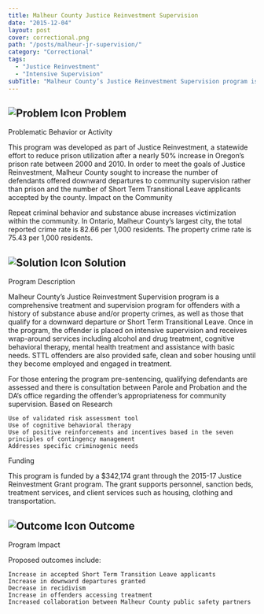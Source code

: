 ```yaml
---
title: Malheur County Justice Reinvestment Supervision
date: "2015-12-04"
layout: post
cover: correctional.png
path: "/posts/malheur-jr-supervision/"
category: "Correctional"
tags:
  - "Justice Reinvestment"
  - "Intensive Supervision"
subTitle: "Malheur County’s Justice Reinvestment Supervision program is a comprehensive treatment and supervision program for offenders with a history of substance abuse and/or property crimes, as well as those that qualify for a downward departure or Short Term Transitional Leave."
---
```


## ![Problem Icon](https://github.com/google/material-design-icons/raw/master/alert/1x_web/ic_error_outline_black_48dp.png "Problem") Problem

Problematic Behavior or Activity

This program was developed as part of Justice Reinvestment, a statewide effort to reduce prison utilization after a nearly 50% increase in Oregon’s prison rate between 2000 and 2010. In order to meet the goals of Justice Reinvestment, Malheur County sought to increase the number of defendants offered downward departures to community supervision rather than prison and the number of Short Term Transitional Leave applicants accepted by the county.
Impact on the Community

Repeat criminal behavior and substance abuse increases victimization within the community. In Ontario, Malheur County’s largest city, the total reported crime rate is 82.66 per 1,000 residents. The property crime rate is 75.43 per 1,000 residents.

## ![Solution Icon](https://github.com/google/material-design-icons/raw/master/action/1x_web/ic_lightbulb_outline_black_48dp.png "Solution") Solution

Program Description

Malheur County’s Justice Reinvestment Supervision program is a comprehensive treatment and supervision program for offenders with a history of substance abuse and/or property crimes, as well as those that qualify for a downward departure or Short Term Transitional Leave. Once in the program, the offender is placed on intensive supervision and receives wrap-around services including alcohol and drug treatment, cognitive behavioral therapy, mental health treatment and assistance with basic needs. STTL offenders are also provided safe, clean and sober housing until they become employed and engaged in treatment.

For those entering the program pre-sentencing, qualifying defendants are assessed and there is consultation between Parole and Probation and the DA’s office regarding the offender’s appropriateness for community supervision.
Based on Research

    Use of validated risk assessment tool
    Use of cognitive behavioral therapy
    Use of positive reinforcements and incentives based in the seven principles of contingency management
    Addresses specific criminogenic needs

Funding

This program is funded by a $342,174 grant through the 2015-17 Justice Reinvestment Grant program. The grant supports personnel, sanction beds, treatment services, and client services such as housing, clothing and transportation.

## ![Outcome Icon](https://github.com/google/material-design-icons/raw/master/action/1x_web/ic_view_list_black_48dp.png "Outcome") Outcome

Program Impact

Proposed outcomes include:

    Increase in accepted Short Term Transition Leave applicants
    Increase in downward departures granted
    Decrease in recidivism
    Increase in offenders accessing treatment
    Increased collaboration between Malheur County public safety partners
